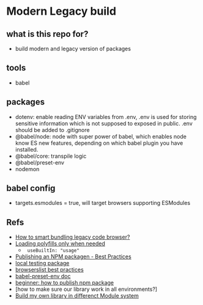 # Modern Legacy build

## what is this repo for?

-   build modern and legacy version of packages

## tools

-   babel

## packages

-   dotenv: enable reading ENV variables from .env, .env is used for storing sensitive information which is not supposed to exposed in public. .env should be added to .gitignore
-   @babel/node: node with super power of babel, which enables node know ES new features, depending on which babel plugin you have installed.
-   @babel/core: transpile logic
-   @babel/preset-env
-   nodemon

## babel config

-   targets.esmodules = true, will target browsers supporting ESModules

## Refs

-   [How to smart bundling legacy code browser?](https://www.smashingmagazine.com/2018/10/smart-bundling-legacy-code-browsers/)
-   [Loading polyfills only when needed](https://philipwalton.com/articles/loading-polyfills-only-when-needed/)
    -   ` useBuiltIn: "usage"`
-   [Publishing an NPM packagen - Best Practices](https://betterstack.dev/blog/npm-package-best-practices/)
-   [local testing package](https://flaviocopes.com/npm-local-package/)
-   [browserslist best practices](https://github.com/browserslist/browserslist#best-practices)
-   [babel-preset-env doc](https://babeljs.io/docs/en/babel-preset-env)
-   [beginner: how to publish npm package](https://www.robinwieruch.de/publish-npm-package-node)
-   [how to make sure our library work in all environments?]
-   [Build my own library in differenct Module system](https://www.freecodecamp.org/news/anatomy-of-js-module-systems-and-building-libraries-fadcd8dbd0e/)
